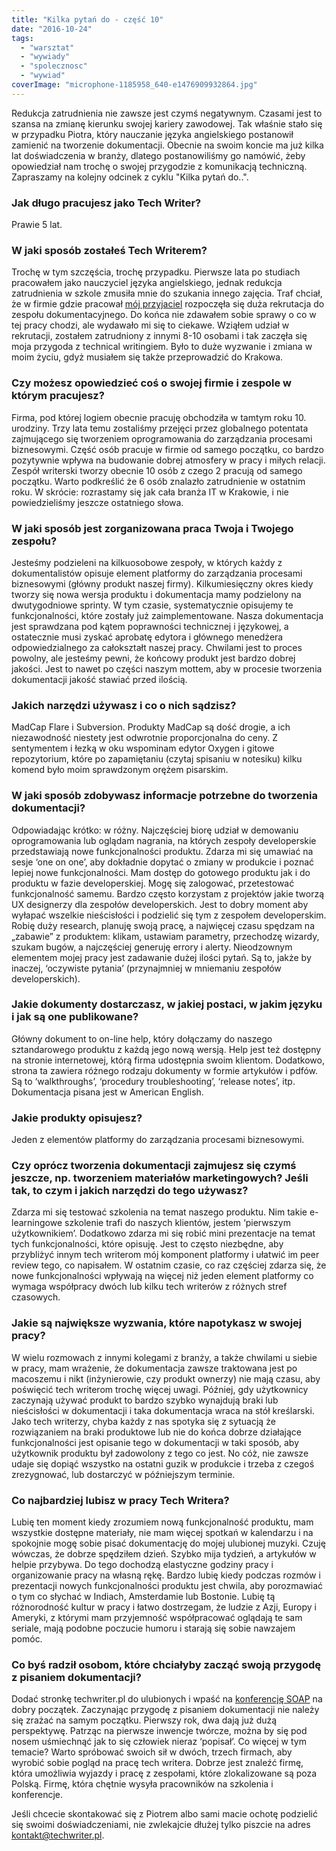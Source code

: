 ```yaml
---
title: "Kilka pytań do - część 10"
date: "2016-10-24"
tags:
  - "warsztat"
  - "wywiady"
  - "spolecznosc"
  - "wywiad"
coverImage: "microphone-1185958_640-e1476909932864.jpg"
---
```


Redukcja zatrudnienia nie zawsze jest czymś negatywnym. Czasami jest to szansa
na zmianę kierunku swojej kariery zawodowej. Tak właśnie stało się w przypadku
Piotra, który nauczanie języka angielskiego postanowił zamienić na tworzenie
dokumentacji. Obecnie na swoim koncie ma już kilka lat doświadczenia w branży,
dlatego postanowiliśmy go namówić, żeby opowiedział nam trochę o swojej
przygodzie z komunikacją techniczną. Zapraszamy na kolejny odcinek z cyklu
"Kilka pytań do..".

### Jak długo pracujesz jako Tech Writer?

Prawie 5 lat.

### W jaki sposób zostałeś Tech Writerem?

Trochę w tym szczęścia, trochę przypadku. Pierwsze lata po studiach pracowałem
jako nauczyciel języka angielskiego, jednak redukcja zatrudnienia w szkole
zmusiła mnie do szukania innego zajęcia. Traf chciał, że w firmie gdzie pracował
[mój przyjaciel](http://techwriter.pl/kilka-pytan-do-czesc-8/) rozpoczęła się
duża rekrutacja do zespołu dokumentacyjnego. Do końca nie zdawałem sobie sprawy
o co w tej pracy chodzi, ale wydawało mi się to ciekawe. Wziąłem udział w
rekrutacji, zostałem zatrudniony z innymi 8-10 osobami i tak zaczęła się moja
przygoda z technical writingiem. Było to duże wyzwanie i zmiana w moim życiu,
gdyż musiałem się także przeprowadzić do Krakowa.

### Czy możesz opowiedzieć coś o swojej firmie i zespole w którym pracujesz?

Firma, pod której logiem obecnie pracuję obchodziła w tamtym roku 10. urodziny.
Trzy lata temu zostaliśmy przejęci przez globalnego potentata zajmującego się
tworzeniem oprogramowania do zarządzania procesami biznesowymi. Część osób
pracuje w firmie od samego początku, co bardzo pozytywnie wpływa na budowanie
dobrej atmosfery w pracy i miłych relacji. Zespół writerski tworzy obecnie 10
osób z czego 2 pracują od samego początku. Warto podkreślić że 6 osób znalazło
zatrudnienie w ostatnim roku. W skrócie: rozrastamy się jak cała branża IT w
Krakowie, i nie powiedzieliśmy jeszcze ostatniego słowa.

### W jaki sposób jest zorganizowana praca Twoja i Twojego zespołu?

Jesteśmy podzieleni na kilkuosobowe zespoły, w których każdy z dokumentalistów
opisuje element platformy do zarządzania procesami biznesowymi (główny produkt
naszej firmy). Kilkumiesięczny okres kiedy tworzy się nowa wersja produktu i
dokumentacja mamy podzielony na dwutygodniowe sprinty. W tym czasie,
systematycznie opisujemy te funkcjonalności, które zostały już zaimplementowane.
Nasza dokumentacja jest sprawdzana pod kątem poprawności technicznej i
językowej, a ostatecznie musi zyskać aprobatę edytora i głównego menedżera
odpowiedzialnego za całokształt naszej pracy. Chwilami jest to proces powolny,
ale jesteśmy pewni, że końcowy produkt jest bardzo dobrej jakości. Jest to nawet
po części naszym mottem, aby w procesie tworzenia dokumentacji jakość stawiać
przed ilością.

### Jakich narzędzi używasz i co o nich sądzisz?

MadCap Flare i Subversion. Produkty MadCap są dość drogie, a ich niezawodność
niestety jest odwrotnie proporcjonalna do ceny. Z sentymentem i łezką w oku
wspominam edytor Oxygen i gitowe repozytorium, które po zapamiętaniu (czytaj
spisaniu w notesiku) kilku komend było moim sprawdzonym orężem pisarskim.

### W jaki sposób zdobywasz informacje potrzebne do tworzenia dokumentacji?

Odpowiadając krótko: w różny. Najczęściej biorę udział w demowaniu
oprogramowania lub oglądam nagrania, na których zespoły developerskie
przedstawiają nowe funkcjonalności produktu. Zdarza mi się umawiać na sesje ‘one
on one’, aby dokładnie dopytać o zmiany w produkcie i poznać lepiej nowe
funkcjonalności. Mam dostęp do gotowego produktu jak i do produktu w fazie
developerskiej. Mogę się zalogować, przetestować funkcjonalność samemu. Bardzo
często korzystam z projektów jakie tworzą UX designerzy dla zespołów
developerskich. Jest to dobry moment aby wyłapać wszelkie nieścisłości i
podzielić się tym z zespołem developerskim. Robię duży research, planuję swoją
pracę, a najwięcej czasu spędzam na „zabawie” z produktem: klikam, ustawiam
parametry, przechodzę wizardy, szukam bugów, a najczęściej generuję errory i
alerty. Nieodzownym elementem mojej pracy jest zadawanie dużej ilości pytań. Są
to, jakże by inaczej, ‘oczywiste pytania’ (przynajmniej w mniemaniu zespołów
developerskich).

### Jakie dokumenty dostarczasz, w jakiej postaci, w jakim języku i jak są one publikowane?

Główny dokument to on-line help, który dołączamy do naszego sztandarowego
produktu z każdą jego nową wersją. Help jest też dostępny na stronie
internetowej, którą firma udostępnia swoim klientom. Dodatkowo, strona ta
zawiera różnego rodzaju dokumenty w formie artykułów i pdfów. Są to
‘walkthroughs’, ‘procedury troubleshooting’, ‘release notes’, itp. Dokumentacja
pisana jest w American English.

### Jakie produkty opisujesz?

Jeden z elementów platformy do zarządzania procesami biznesowymi.

### Czy oprócz tworzenia dokumentacji zajmujesz się czymś jeszcze, np. tworzeniem materiałów marketingowych? Jeśli tak, to czym i jakich narzędzi do tego używasz?

Zdarza mi się testować szkolenia na temat naszego produktu. Nim takie
e-learningowe szkolenie trafi do naszych klientów, jestem ‘pierwszym
użytkownikiem’. Dodatkowo zdarza mi się robić mini prezentacje na temat tych
funkcjonalności, które opisuję. Jest to często niezbędne, aby przybliżyć innym
tech writerom mój komponent platformy i ułatwić im peer review tego, co
napisałem. W ostatnim czasie, co raz częściej zdarza się, że nowe
funkcjonalności wpływają na więcej niż jeden element platformy co wymaga
współpracy dwóch lub kilku tech writerów z różnych stref czasowych.

### Jakie są największe wyzwania, które napotykasz w swojej pracy?

W wielu rozmowach z innymi kolegami z branży, a także chwilami u siebie w pracy,
mam wrażenie, że dokumentacja zawsze traktowana jest po macoszemu i nikt
(inżynierowie, czy produkt ownerzy) nie mają czasu, aby poświęcić tech writerom
trochę więcej uwagi. Później, gdy użytkownicy zaczynają używać produkt to bardzo
szybko wynajdują braki lub nieścisłości w dokumentacji i taka dokumentacja wraca
na stół kreślarski. Jako tech writerzy, chyba każdy z nas spotyka się z sytuacją
że rozwiązaniem na braki produktowe lub nie do końca dobrze działające
funkcjonalności jest opisanie tego w dokumentacji w taki sposób, aby użytkownik
produktu był zadowolony z tego co jest. No cóż, nie zawsze udaje się dopiąć
wszystko na ostatni guzik w produkcie i trzeba z czegoś zrezygnować, lub
dostarczyć w późniejszym terminie.

### Co najbardziej lubisz w pracy Tech Writera?

Lubię ten moment kiedy zrozumiem nową funkcjonalność produktu, mam wszystkie
dostępne materiały, nie mam więcej spotkań w kalendarzu i na spokojnie mogę
sobie pisać dokumentację do mojej ulubionej muzyki. Czuję wówczas, że dobrze
spędziłem dzień. Szybko mija tydzień, a artykułów w helpie przybywa. Do tego
dochodzą elastyczne godziny pracy i organizowanie pracy na własną rękę. Bardzo
lubię kiedy podczas rozmów i prezentacji nowych funkcjonalności produktu jest
chwila, aby porozmawiać o tym co słychać w Indiach, Amsterdamie lub Bostonie.
Lubię tą różnorodność kultur w pracy i łatwo dostrzegam, że ludzie z Azji,
Europy i Ameryki, z którymi mam przyjemność współpracować oglądają te sam
seriale, mają podobne poczucie humoru i starają się sobie nawzajem pomóc.

### Co byś radził osobom, które chciałyby zacząć swoją przygodę z pisaniem dokumentacji?

Dodać stronkę techwriter.pl do ulubionych i wpaść na
[konferencję SOAP](http://soapconf.com/) na dobry początek. Zaczynając przygodę
z pisaniem dokumentacji nie należy się zrażać na samym początku. Pierwszy rok,
dwa dają już dużą perspektywę. Patrząc na pierwsze inwencje twórcze, można by
się pod nosem uśmiechnąć jak to się człowiek nieraz ‘popisał’. Co więcej w tym
temacie? Warto spróbować swoich sił w dwóch, trzech firmach, aby wyrobić sobie
pogląd na pracę tech writera. Dobrze jest znaleźć firmę, która umożliwia wyjazdy
i pracę z zespołami, które zlokalizowane są poza Polską. Firmę, która chętnie
wysyła pracowników na szkolenia i konferencje.

Jeśli chcecie skontakować się z Piotrem albo sami macie ochotę podzielić się
swoimi doświadczeniami, nie zwlekajcie dłużej tylko piszcie na adres
[kontakt@techwriter.pl](mailto:kontakt@techwriter.pl).
